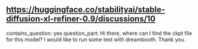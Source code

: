 ## https://huggingface.co/stabilityai/stable-diffusion-xl-refiner-0.9/discussions/10

contains_question: yes
question_part: Hi there, where can I find the ckpt file for this model? I would like to run some test with dreambooth. Thank you.